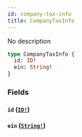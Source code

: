 ```yaml
---
id: company-tax-info
title: CompanyTaxInfo
---
```


No description

```graphql
type CompanyTaxInfo {
  id: ID!
  ein: String!
}
```

### Fields

#### `id` ([`ID!`](https://developer.rippling.com/docs/rippling-graphql/docs/partners/truework/scalars/id.md))

#### `ein` ([`String!`](https://developer.rippling.com/docs/rippling-graphql/docs/partners/truework/scalars/string.md))
